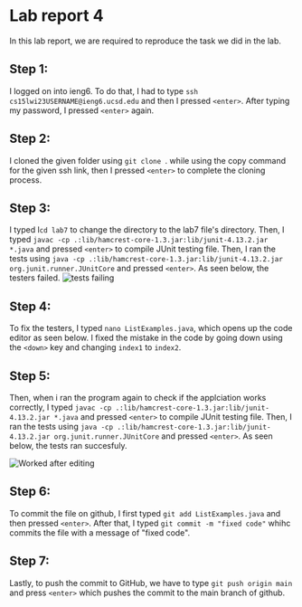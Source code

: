 # Lab report 4
In this lab report, we are required to reproduce the task we did in the lab.

## Step 1:

I logged on into ieng6. To do that, I had to type ```ssh cs15lwi23USERNAME@ieng6.ucsd.edu``` and then I pressed ```<enter>```. After typing my password, I pressed ```<enter>``` again.




## Step 2:

I cloned the given folder using ```git clone ```. while using the copy command for the given ssh link, then I pressed ```<enter>``` to complete the cloning process.


## Step 3: 

I typed l```cd lab7``` to change the directory to the lab7 file's directory. Then, I typed ```javac -cp .:lib/hamcrest-core-1.3.jar:lib/junit-4.13.2.jar *.java``` and pressed ```<enter>``` to compile JUnit testing file. Then, I ran the tests using ```java -cp .:lib/hamcrest-core-1.3.jar:lib/junit-4.13.2.jar org.junit.runner.JUnitCore``` and pressed ```<enter>```. As seen below, the testers failed.
![tests failing](https://user-images.githubusercontent.com/116845419/221763139-f4548fc8-34e8-4ed3-bfec-753d5786a11c.png)



## Step 4:
To fix the testers, I typed ```nano ListExamples.java```, which opens up the code editor as seen below. I fixed the mistake in the code by going down using the ```<down>``` key and changing ```index1``` to ```index2```.


## Step 5:
Then, when i ran the program again to check if the applciation works correctly, I typed ```javac -cp .:lib/hamcrest-core-1.3.jar:lib/junit-4.13.2.jar *.java``` and pressed ```<enter>``` to compile JUnit testing file. Then, I ran the tests using ```java -cp .:lib/hamcrest-core-1.3.jar:lib/junit-4.13.2.jar org.junit.runner.JUnitCore``` and pressed ```<enter>```. As seen below, the tests ran succesfuly.

![Worked after editing](https://user-images.githubusercontent.com/116845419/221762911-1651d276-faa4-4038-87b4-579339927124.png)

## Step 6:

To commit the file on github, I first typed ```git add ListExamples.java``` and then pressed ```<enter>```. After that, I typed ```git commit -m "fixed code"``` whihc commits the file with a message of "fixed code". 

## Step 7:

Lastly, to push the commit to GitHub, we have to type ```git push origin main``` and press ```<enter>``` which pushes the commit to the main branch of github.
